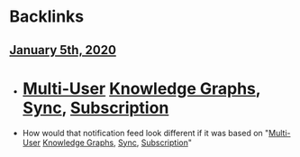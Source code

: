 
# Backlinks
## [January 5th, 2020](<January 5th, 2020.md>)
- # [Multi-User](<Multi-User.md>) [Knowledge Graphs](<Knowledge Graphs.md>), [Sync](<Sync.md>), [Subscription](<Subscription.md>)

- How would that notification feed look different if it was based on "[Multi-User](<Multi-User.md>) [Knowledge Graphs](<Knowledge Graphs.md>), [Sync](<Sync.md>), [Subscription](<Subscription.md>)"

